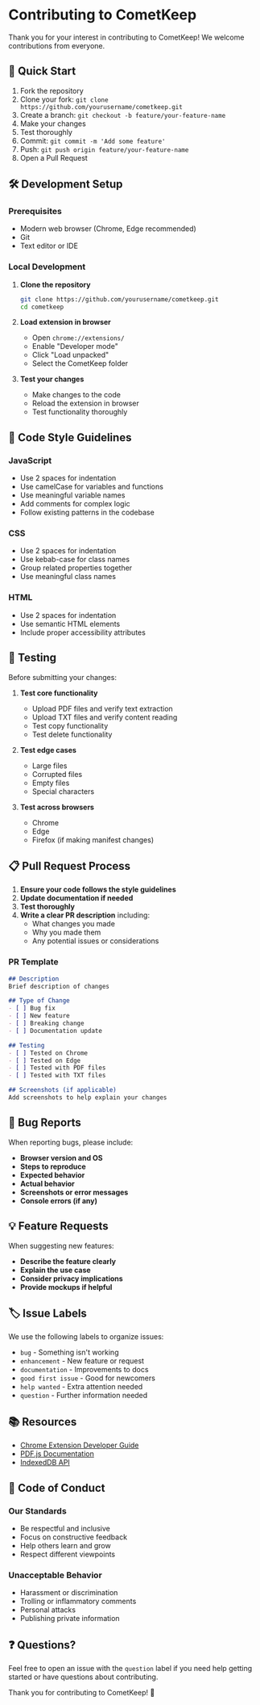 # Contributing to CometKeep

Thank you for your interest in contributing to CometKeep! We welcome contributions from everyone.

## 🚀 Quick Start

1. Fork the repository
2. Clone your fork: `git clone https://github.com/yourusername/cometkeep.git`
3. Create a branch: `git checkout -b feature/your-feature-name`
4. Make your changes
5. Test thoroughly
6. Commit: `git commit -m 'Add some feature'`
7. Push: `git push origin feature/your-feature-name`
8. Open a Pull Request

## 🛠️ Development Setup

### Prerequisites

- Modern web browser (Chrome, Edge recommended)
- Git
- Text editor or IDE

### Local Development

1. **Clone the repository**
   ```bash
   git clone https://github.com/yourusername/cometkeep.git
   cd cometkeep
   ```

2. **Load extension in browser**
   - Open `chrome://extensions/`
   - Enable "Developer mode"
   - Click "Load unpacked"
   - Select the CometKeep folder

3. **Test your changes**
   - Make changes to the code
   - Reload the extension in browser
   - Test functionality thoroughly

## 📝 Code Style Guidelines

### JavaScript
- Use 2 spaces for indentation
- Use camelCase for variables and functions
- Use meaningful variable names
- Add comments for complex logic
- Follow existing patterns in the codebase

### CSS
- Use 2 spaces for indentation
- Use kebab-case for class names
- Group related properties together
- Use meaningful class names

### HTML
- Use 2 spaces for indentation
- Use semantic HTML elements
- Include proper accessibility attributes

## 🧪 Testing

Before submitting your changes:

1. **Test core functionality**
   - Upload PDF files and verify text extraction
   - Upload TXT files and verify content reading
   - Test copy functionality
   - Test delete functionality

2. **Test edge cases**
   - Large files
   - Corrupted files
   - Empty files
   - Special characters

3. **Test across browsers**
   - Chrome
   - Edge
   - Firefox (if making manifest changes)

## 📋 Pull Request Process

1. **Ensure your code follows the style guidelines**
2. **Update documentation if needed**
3. **Test thoroughly**
4. **Write a clear PR description** including:
   - What changes you made
   - Why you made them
   - Any potential issues or considerations

### PR Template

```markdown
## Description
Brief description of changes

## Type of Change
- [ ] Bug fix
- [ ] New feature
- [ ] Breaking change
- [ ] Documentation update

## Testing
- [ ] Tested on Chrome
- [ ] Tested on Edge
- [ ] Tested with PDF files
- [ ] Tested with TXT files

## Screenshots (if applicable)
Add screenshots to help explain your changes
```

## 🐛 Bug Reports

When reporting bugs, please include:

- **Browser version and OS**
- **Steps to reproduce**
- **Expected behavior**
- **Actual behavior**
- **Screenshots or error messages**
- **Console errors (if any)**

## 💡 Feature Requests

When suggesting new features:

- **Describe the feature clearly**
- **Explain the use case**
- **Consider privacy implications**
- **Provide mockups if helpful**

## 🏷️ Issue Labels

We use the following labels to organize issues:

- `bug` - Something isn't working
- `enhancement` - New feature or request
- `documentation` - Improvements to docs
- `good first issue` - Good for newcomers
- `help wanted` - Extra attention needed
- `question` - Further information needed

## 📚 Resources

- [Chrome Extension Developer Guide](https://developer.chrome.com/docs/extensions/)
- [PDF.js Documentation](https://mozilla.github.io/pdf.js/)
- [IndexedDB API](https://developer.mozilla.org/en-US/docs/Web/API/IndexedDB_API)

## 🤝 Code of Conduct

### Our Standards

- Be respectful and inclusive
- Focus on constructive feedback
- Help others learn and grow
- Respect different viewpoints

### Unacceptable Behavior

- Harassment or discrimination
- Trolling or inflammatory comments
- Personal attacks
- Publishing private information

## ❓ Questions?

Feel free to open an issue with the `question` label if you need help getting started or have questions about contributing.

Thank you for contributing to CometKeep! 🎉